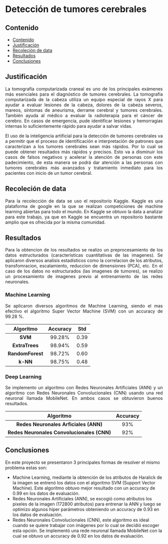 # Detección de tumores cerebrales

## Contenido
  - [Contenido](#contenido)
  - [Justificación](#justificación)
  - [Recoleción de data](#recoleción-de-data)
  - [Resultados](#resultados)
  - [Conclusiones](#conclusiones)

	
## Justificación
<p align="justify">	
La tomografía computarizada craneal es uno de los principales exámenes más esenciales para el diagnóstico de tumores cerebrales. La tomografía computarizada de la cabeza utiliza un equipo especial de rayos X para ayudar a evaluar lesiones de la cabeza, dolores de la cabeza severos, mareos, síntomas de aneurisma, derrame cerebral y tumores cerebrales. También ayuda al médico a evaluar la radioterapia para el cáncer de cerebro. En casos de emergencia, pude identificar lesiones y hemorragias internas lo suficientemente rápido para ayudar a salvar vidas.
</p>
<p align="justify">
El uso de la inteligencia artificial para la detección de tumores cerebrales va a permitir que el proceso de identificación e interpretación de patrones que caracterizan a los tumores cerebrales sean más rápidos. Por lo cual se puede obtener resultados más rápidos y precisos. Esto va a disminuir los casos de falsos negativos y acelerar la atención de personas con este padecimiento, de esta manera se podrá dar atención a las personas con tumores cerebrales más avanzados y tratamiento inmediato para los pacientes con inicio de un tumor cerebral.
</p>

## Recoleción de data
<p align="justify">	
Para la recolección de data se uso el repositorio Kaggle. Kaggle es una plataforma de google en la que se realizan competiciones de machine learning abiertas para todo el mundo. En Kaggle se obtuvo la data a analizar para este trabajo, ya que en Kaggle se encuentra un repositorio bastante amplio que es ofrecida por la misma comunidad.
</p>

## Resultados
<p align="justify">
Para la obtencion de los resultados se realizo un preprocesamiento de los datos estructurados (caracteristicas cuantitativas de las imagenes). Se aplicaron diversos analisis estadisticos como la correlacion de los atributos, transfomracion, escalamiento, reduccion de dimensiones (PCA), etc. En el caso de los datos no estructurados (las imagenes de tumores), se realizo un procesamiento de imagenes previo al entrenamiento de las redes neuronales.
</p>

### Machine Learning
<p align="justify">
Se aplicaron diversos algoritmos de Machine Learning, siendo el mas efectivo el algoritmo Super Vector Machine (SVM) con un accuracy de 99.28 %.
</p>

|Algoritmo       |Accuracy| Std  |
|:--------------:|:------:|:----:|
|**SVM**         | 99.28% | 0.39 |
|**ExtraTrees**  | 98.94% | 0.59 |
|**RandomForest**| 98.72% | 0.60 |
|**k-NN**        | 98.75% | 0.48 |

### Deep Learning
<p align="justify">
Se implemento un algoritmo con Redes Neuronales Artificiales (ANN) y un algoritmo con Redes Neuronales Convolucionales (CNN) usando una red neuronal llamada MobileNet. En ambos casos se obtuvieron buenos resultados.
</p>

|Algoritmo                                 |Accuracy|
|:----------------------------------------:|:------:|
|**Redes Neuronales Arficiales (ANN)**     | 93% |
|**Redes Neuronales Convolucionales (CNN)**| 92% |

## Conclusiones

En este proyecto se presentaron 3 principales formas de resolver el mismo problema estas son:
- Machine Learning, mediante la obtención de los atributos de Haralick de la imagen se entrenó los datos con el algoritmo SVM (Support Vector Machine). Este algoritmo obtuvo mejor resultado con un accuracy de 0.99 en los datos de evaluación.
- Redes Neuronales Artificiales (ANN), se escogió como atributos los pixeles de la imagen (172800 atributos) para entrenar la ANN y luego se optimizo algunos híper parámetros obteniendo un accuracy de 0.93 en los datos de evaluación.
- Redes Neuronales Convolucionales (CNN), este algoritmo es ideal cuando se quiere trabajar con imágenes por lo cual se decidió escoger esta opción. Se implementó una rede neuronal llamada MobileNet con la cual se obtuvo un accuracy de 0.92 en los datos de evaluación.